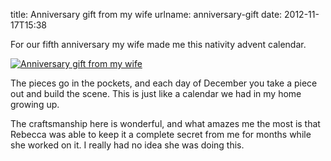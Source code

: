 title: Anniversary gift from my wife
urlname: anniversary-gift
date: 2012-11-17T15:38

For our fifth anniversary my wife made me this nativity advent calendar.

[![Anniversary gift from my wife](https://dl.dropboxusercontent.com/s/b7extqrvkcgbk4z/20121117-nativity-calendar.jpg)](http://instagr.am/p/SJWHVKLl62/)

The pieces go in the pockets, and each day of December you take a piece out and build the scene. This is just like a calendar we had in my home growing up.

The craftsmanship here is wonderful, and what amazes me the most is that Rebecca was able to keep it a complete secret from me for months while she worked on it. I really had no idea she was doing this.